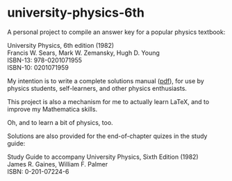 # university-physics-6th

A personal project to compile an answer key for a popular physics textbook:

University Physics, 6th edition (1982)  
Francis W. Sears, Mark W. Zemansky, Hugh D. Young  
ISBN-13: 978-0201071955  
ISBN-10: 0201071959

My intention is to write a complete solutions manual ([pdf](./answer_key.pdf)),
for use by physics students, self-learners, and other physics enthusiasts.

This project is also a mechanism for me to actually learn LaTeX, and to improve 
my Mathematica skills.

Oh, and to learn a bit of physics, too.

Solutions are also provided for the end-of-chapter quizes in the study guide:

Study Guide to accompany University Physics, Sixth Edition (1982)  
James R. Gaines, William F. Palmer  
ISBN: 0-201-07224-6

